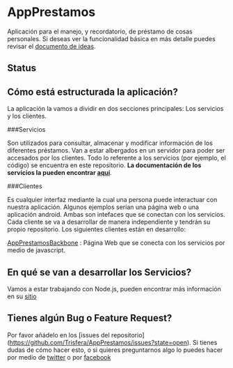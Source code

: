 AppPrestamos
============

Aplicación para el manejo, y recordatorio, de préstamo de cosas personales. Si deseas ver la funcionalidad básica
en más detalle puedes revisar el [documento de ideas](https://github.com/Trisfera/AppPrestamos/wiki/Ideas).

Status
------

Cómo está estructurada la aplicación?
-------------------------------------

La aplicación la vamos a dividir en dos secciones principales: Los servicios y los clientes.

###Servicios

Son utilizados para consultar, almacenar y modificar información de los diferentes préstamos. Van a estar albergados en 
un servidor para poder ser accesados por los clientes. Todo lo referente a los servicios (por ejemplo, el código) se 
encuentra en este repositorio. **La documentación de los servicios la pueden encontrar [aquí](https://github.com/Trisfera/AppPrestamos/wiki/Servicio-REST-with-JSON)**.

###Clientes

Es cualquier interfaz mediante la cual una persona puede interactuar con nuestra aplicación. Algunos ejemplos serían 
una página web o una aplicación android. Ambas son intefaces que se conectan con los servicios. Cada cliente se va a 
desarrollar de manera independiente y tendrán su propio repositorio. Los siguientes clientes están en desarrollo:

[AppPrestamosBackbone](https://github.com/Trisfera/AppPrestamosBackbone) : Página Web que se conecta con los servicios 
por medio de javascript.

En qué se van a desarrollar los Servicios?
------------------------------------------

Vamos a estar trabajando con Node.js, pueden encontrar más información en su [sitio](http://nodejs.org/)

Tienes algún Bug o Feature Request?
-----------------------------------

Por favor añádelo en los [issues del repositorio] (https://github.com/Trisfera/AppPrestamos/issues?state=open).
Si tienes dudas de cómo hacer esto, o si quieres preguntarnos algo lo puedes hacer por medio de [twitter](https://twitter.com/Trisfera) o por [facebook](https://www.facebook.com/groups/trisfera/)


